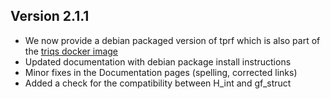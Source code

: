 Version 2.1.1
-------------

* We now provide a debian packaged version of tprf which is also part of the [triqs docker image](https://hub.docker.com/r/flatironinstitute/triqs)
* Updated documentation with debian package install instructions
* Minor fixes in the Documentation pages (spelling, corrected links)
* Added a check for the compatibility between H_int and gf_struct
